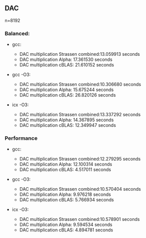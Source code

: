 ## DAC
n=8192
### Balanced:
- gcc: 
  - DAC multiplication Strassen combined:13.059913 seconds
  - DAC multiplication Alpha:            17.361530 seconds
  - DAC multiplication cBLAS:            21.610152 seconds

- gcc -O3:
  - DAC multiplication Strassen combined:10.306680 seconds
  - DAC multiplication Alpha:            15.675244 seconds
  - DAC multiplication cBLAS:            26.820126 seconds


- icx -O3:
    - DAC multiplication Strassen combined:13.337292 seconds
    - DAC multiplication Alpha:            14.367895 seconds
    - DAC multiplication cBLAS:            12.349947 seconds

### Performance
- gcc: 
    - DAC multiplication Strassen combined:12.279295 seconds
    - DAC multiplication Alpha:            12.100314 seconds
    - DAC multiplication cBLAS:            4.517011 seconds


- gcc -O3:
    - DAC multiplication Strassen combined:10.570404 seconds
    - DAC multiplication Alpha:            9.976218 seconds
    - DAC multiplication cBLAS:            5.766934 seconds



- icx -O3:
    - DAC multiplication Strassen combined:10.578901 seconds
    - DAC multiplication Alpha:            9.594534 seconds
    - DAC multiplication cBLAS:            4.894781 seconds

